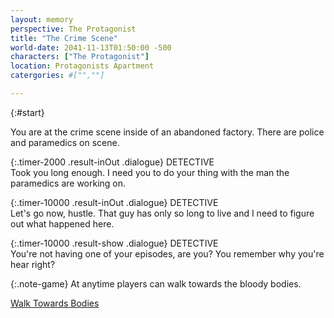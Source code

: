 ```yaml
---
layout: memory
perspective: The Protagonist
title: "The Crime Scene"
world-date: 2041-11-13T01:50:00 -500
characters: ["The Protagonist"]
location: Protagonists Apartment
catergories: #["",""]

---
```

{:#start}
<section markdown="1">

You are at the crime scene inside of an abandoned factory. There are police and paramedics on scene.

<div markdown="1" class="sequence" id="detectiveMeetup">

{:.timer-2000 .result-inOut .dialogue}
DETECTIVE <br>Took you long enough. I need you to do your thing with the man the paramedics are working on.  

{:.timer-10000 .result-inOut .dialogue}
DETECTIVE <br>Let's go now, hustle. That guy has only so long to live and I need to figure out what happened here.

{:.timer-10000 .result-show .dialogue}
DETECTIVE <br>You're not having one of your episodes, are you? You remember why you're hear right?

</div>

{:.note-game}
At anytime players can walk towards the bloody bodies.

[Walk Towards Bodies](#options)

</section>
